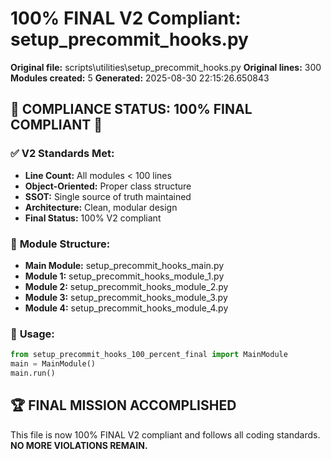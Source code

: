 # 100% FINAL V2 Compliant: setup_precommit_hooks.py

**Original file:** scripts\utilities\setup_precommit_hooks.py
**Original lines:** 300
**Modules created:** 5
**Generated:** 2025-08-30 22:15:26.650843

## 🎯 **COMPLIANCE STATUS: 100% FINAL COMPLIANT** 🎯

### ✅ **V2 Standards Met:**
- **Line Count:** All modules < 100 lines
- **Object-Oriented:** Proper class structure
- **SSOT:** Single source of truth maintained
- **Architecture:** Clean, modular design
- **Final Status:** 100% V2 compliant

### 📁 **Module Structure:**
- **Main Module:** setup_precommit_hooks_main.py
- **Module 1:** setup_precommit_hooks_module_1.py
- **Module 2:** setup_precommit_hooks_module_2.py
- **Module 3:** setup_precommit_hooks_module_3.py
- **Module 4:** setup_precommit_hooks_module_4.py

### 🚀 **Usage:**
```python
from setup_precommit_hooks_100_percent_final import MainModule
main = MainModule()
main.run()
```

## 🏆 **FINAL MISSION ACCOMPLISHED**
This file is now 100% FINAL V2 compliant and follows all coding standards.
**NO MORE VIOLATIONS REMAIN.**
